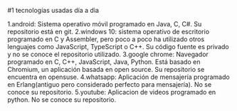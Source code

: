 #1 tecnologías usadas día a dìa

1.android: Sistema operativo móvil programado en Java, C, C#. Su repositorio está en git.
2.windows 10: sistema operativo de escritorio programado en C y Assembler, pero poco a poco ha utilizado otros lenguajes como  JavaScript, TypeScript o C++. Su código fuente es privado y no se conoce el repositorio utilizado.
3.google chrome: Navegador programado en C, C++, JavaScript, Java, Python. Está basado en Chromium, un aplicación basada en open source. Su repositorio se encuentra en opensuse.
4.whatsapp: Aplicación de mensajería programado en Erlang(antiguo pero considerado perfecto para mensajería). No se conoce su repositorio.
5.youtube: Aplicacion de videos programado en python. No se conoce su repositorio.

